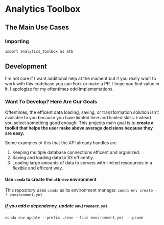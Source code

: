 # Analytics Toolbox

## The Main Use Cases

### Importing 

```
import analytics_toolbox as atb
```

## Development

I'm not sure if I want additional help at the moment but if you really want to work with this codebase you can Fork or make a PR. I hope you find value in it. I apologize for my oftentimes odd implementations.

### Want To Develop? Here Are Our Goals

Oftentimes, the efficent data loading, saving, or transformation solution isn't available to you because you have limited time and limited skills. Instead you select something good enough. This projects main goal is to **create a toolkit that helps the user make above average decisions because they are easy.** 

Some examples of this that the API already handles are

1. Keeping multiple database connections efficent and organized.
2. Saving and loading data to S3 efficently. 
3. Loading large amounts of data to servers with limited resoources in a flexible and efficent way. 

#### Use `conda` to create the `atb-dev` environment

This repository uses `conda` as its environment manager.
`conda env create -f environment.yml`

##### If you add a dependency, update  `environment.yml` 

`conda env update --prefix ./env --file environment.yml  --prune`

